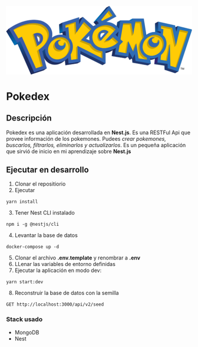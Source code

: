
![](./pokemon.png)

# Pokedex

## Descripción

Pokedex es una aplicación desarrollada en __Nest.js__. Es una RESTFul Api que provee información de los pokemones. Pudees _crear pokemones, buscarlos, filtrarlos, eliminarlos y actualizarlos_. Es un pequeña aplicación que sirvió de inicio en mi aprendizaje sobre __Nest.js__ 


## Ejecutar en desarrollo

1. Clonar el repositiorio
2. Ejecutar
```
yarn install
```
3. Tener Nest CLI instalado
```
npm i -g @nestjs/cli
```
4. Levantar la base de datos
```
docker-compose up -d
```
5. Clonar el archivo __.env.template__ y renombrar a __.env__
6. LLenar las variables de entorno definidas
7. Ejecutar la aplicación en modo dev:
```
yarn start:dev
```
8. Reconstruir la base de datos con la semilla
```
GET http://localhost:3000/api/v2/seed
```


### Stack usado
* MongoDB
* Nest
